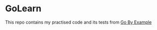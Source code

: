 # GoLearn

This repo contains my practised code and its tests from [Go By Example](https://gobyexample.com/)
